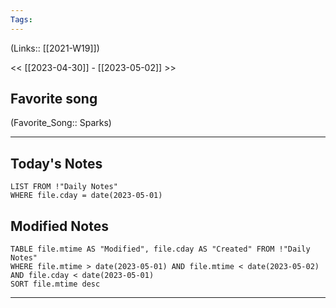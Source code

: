 ```yaml
---
Tags:
---
```

(Links:: [[2021-W19]])

<< [[2023-04-30]] - [[2023-05-02]] >>
## Favorite song
(Favorite_Song:: Sparks)

___
## Today's Notes
```dataview
LIST FROM !"Daily Notes"
WHERE file.cday = date(2023-05-01)
```
## Modified Notes
```dataview
TABLE file.mtime AS "Modified", file.cday AS "Created" FROM !"Daily Notes" 
WHERE file.mtime > date(2023-05-01) AND file.mtime < date(2023-05-02) AND file.cday < date(2023-05-01)
SORT file.mtime desc
```
___
